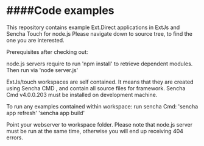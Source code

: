 ####Code examples
========

This repository contains example Ext.Direct applications in ExtJs and Sencha Touch for node.js
Please navigate down to source tree, to find the one you are interested.

Prerequisites after checking out:

node.js servers require to run 'npm install' to retrieve dependent modules. Then run via 'node server.js'

ExtJs/touch workspaces are self contained. It means that they are created using Sencha CMD , and contain all source files for framework.
Sencha Cmd v4.0.0.203 must be installed on development machine.

To run any examples contained within workspace:
    run sencha Cmd: 'sencha app refresh'
                    'sencha app build'

Point your webserver to workspace folder.
Please note that node.js server must be run at the same time, otherwise you will end up receiving 404 errors.

